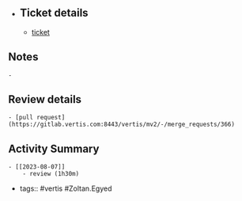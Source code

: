 - ## Ticket details
	- [ticket](https://gitlab.vertis.com:8443/vertis/mv2/-/issues/6861)
## Notes
	-
## Review details
	- [pull request](https://gitlab.vertis.com:8443/vertis/mv2/-/merge_requests/366)
## Activity Summary
	- [[2023-08-07]]
		- review (1h30m)
- tags:: #vertis #Zoltan.Egyed